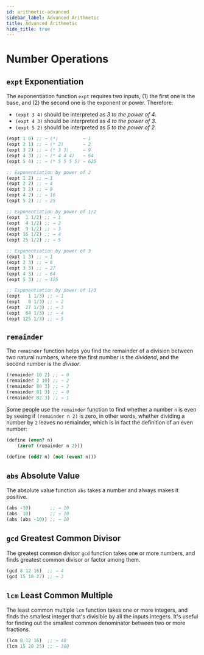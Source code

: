 ```yaml
---
id: arithmetic-advanced
sidebar_label: Advanced Arithmetic
title: Advanced Arithmetic
hide_title: true
---
```


# Number Operations

## `expt` Exponentiation

The exponentiation function `expt` requires two inputs, (1) the first one is the
base, and (2) the second one is the exponent or power. Therefore:
  * `(expt 3 4)` should be interpreted as _3 to the power of 4_.
  * `(expt 4 3)` should be interpreted as _4 to the power of 3_.
  * `(expt 5 2)` should be interpreted as _5 to the power of 2_.

``` clojure
(expt 1 0) ;; → (*)         → 1
(expt 2 1) ;; → (* 2)       → 2
(expt 3 2) ;; → (* 3 3)     → 9
(expt 4 3) ;; → (* 4 4 4)   → 64
(expt 5 4) ;; → (* 5 5 5 5) → 625

;; Exponentiation by power of 2
(expt 1 2) ;; → 1
(expt 2 2) ;; → 4
(expt 3 2) ;; → 9
(expt 4 2) ;; → 16
(expt 5 2) ;; → 25

;; Exponentiation by power of 1/2
(expt  1 1/2) ;; → 1
(expt  4 1/2) ;; → 2
(expt  9 1/2) ;; → 3
(expt 16 1/2) ;; → 4
(expt 25 1/2) ;; → 5

;; Exponentiation by power of 3
(expt 1 3) ;; → 1
(expt 2 3) ;; → 8
(expt 3 3) ;; → 27
(expt 4 3) ;; → 64
(expt 5 3) ;; → 125

;; Exponentiation by power of 1/3
(expt   1 1/3) ;; → 1
(expt   8 1/3) ;; → 2
(expt  27 1/3) ;; → 3
(expt  64 1/3) ;; → 4
(expt 125 1/3) ;; → 5
```

## `remainder`

The `remainder` function helps you find the remainder of a division between two 
natural numbers, where the first number is the *dividend*, and the second number 
is the *divisor*.

``` clojure
(remainder 10 2) ;; → 0
(remainder 2 10) ;; → 2
(remainder 80 3) ;; → 2
(remainder 81 3) ;; → 0
(remainder 82 3) ;; → 1
```

Some people use the `remainder` function to find whether a number `n` is even by
seeing if `(remainder n 2)` is zero, in other words, whether dividing a number 
by `2` leaves no remainder, which is in fact the definition of an even number:

``` clojure
(define (even? n)
    (zero? (remainder n 2)))

(define (odd? n) (not (even? n)))
```

## `abs` Absolute Value

The absolute value function `abs` takes a number and always makes it positive.

``` clojure
(abs -10)       ;; → 10
(abs  10)       ;; → 10
(abs (abs -10)) ;; → 10
```

## `gcd` Greatest Common Divisor

The greatest common divisor `gcd` function takes one or more numbers, and finds
greatest common divisor or factor among them.

``` clojure
(gcd 8 12 16)  ;; → 4
(gcd 15 18 27) ;; → 3
```

## `lcm` Least Common Multiple

The least common multiple `lcm` function takes one or more integers, and finds
the smallest integer that's divisible by all the inputs integers. It's useful
for finding out the smallest common denominator between two or more fractions.

``` clojure
(lcm 8 12 16)  ;; → 48
(lcm 15 20 25) ;; → 300
```
